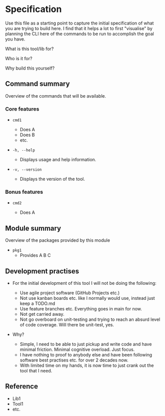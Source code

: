# Specification

Use this file as a starting point to capture the initial specification of what you are trying to build here.
I find that it helps a lot to first "visualise" by planning the CLI here of the commands to be run
to accomplish the goal you have.

What is this tool/lib for?

Who is it for?

Why build this yourself?

## Command summary

Overview of the commands that will be available.

### Core features

-   `cmd1`

    -   Does A
    -   Does B
    -   etc.

-   `-h, --help`

    -   Displays usage and help information.

-   `-v, --version`
    -   Displays the version of the tool.

### Bonus features

-   `cmd2`

    -   Does A

## Module summary

Overview of the packages provided by this module

-   `pkg1`
    -   Provides A B C

## Development practises

-   For the initial development of this tool I will not be doing the following:

    -   Use agile project software (GitHub Projects etc.)
    -   Not use kanban boards etc. like I normally would use, instead just keep a TODO.md
    -   Use feature branches etc. Everything goes in main for now.
    -   Not get carried away.
    -   Not go overboard on unit-testing and trying to reach an absurd level of code coverage. Will there be unit-test, yes.

-   Why?

    -   Simple, I need to be able to just pickup and write code and have minimal friction. Minimal cognitive overload. Just focus.
    -   I have nothing to proof to anybody else and have been following software best practises etc. for over 2 decades now.
    -   With limited time on my hands, it is now time to just crank out the tool that I need.

## Reference

-   Lib1
-   Tool1
-   etc.
